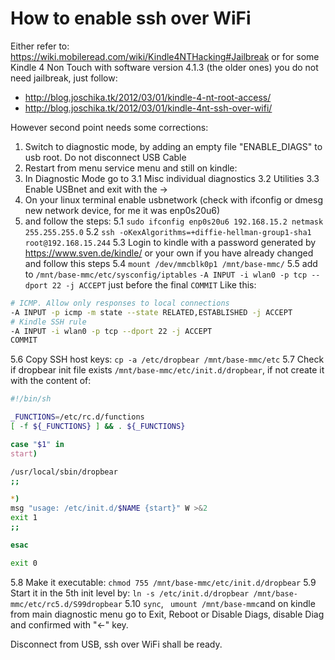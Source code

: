 # How to enable ssh over WiFi #

Either refer to: https://wiki.mobileread.com/wiki/Kindle4NTHacking#Jailbreak
or for some Kindle 4 Non Touch with software version 4.1.3 (the older ones) you do not need jailbreak, just follow:<br>
+ http://blog.joschika.tk/2012/03/01/kindle-4-nt-root-access/
+ http://blog.joschika.tk/2012/03/01/kindle-4nt-ssh-over-wifi/

However second point needs some corrections:

1. Switch to diagnostic mode, by adding an empty file "ENABLE_DIAGS" to usb root. Do not disconnect USB Cable
2. Restart from menu service menu and still on kindle:
3. In Diagnostic Mode go to
3.1 Misc individual diagnostics
3.2 Utilities
3.3 Enable USBnet and exit with the ->
4. On your linux terminal enable usbnetwork (check with ifconfig or dmesg new network device, for me it was enp0s20u6)
5. and follow the steps:
5.1 `sudo ifconfig enp0s20u6 192.168.15.2 netmask 255.255.255.0`
5.2 `ssh -oKexAlgorithms=+diffie-hellman-group1-sha1 root@192.168.15.244`
5.3 Login to kindle with a password generated by https://www.sven.de/kindle/ or your own if you have already changed and follow this steps
5.4 `mount /dev/mmcblk0p1 /mnt/base-mmc/`
5.5 add to `/mnt/base-mmc/etc/sysconfig/iptables`
       `-A INPUT -i wlan0 -p tcp --dport 22 -j ACCEPT` just before the final `COMMIT` Like this:

```bash
# ICMP. Allow only responses to local connections
-A INPUT -p icmp -m state --state RELATED,ESTABLISHED -j ACCEPT
# Kindle SSH rule
-A INPUT -i wlan0 -p tcp --dport 22 -j ACCEPT
COMMIT
```

   5.6 Copy SSH host keys: `cp -a /etc/dropbear /mnt/base-mmc/etc`
   5.7 Check if dropbear init file exists `/mnt/base-mmc/etc/init.d/dropbear`, if not create it with the content of:

```bash
#!/bin/sh

_FUNCTIONS=/etc/rc.d/functions
[ -f ${_FUNCTIONS} ] && . ${_FUNCTIONS}

case "$1" in
start)

/usr/local/sbin/dropbear
;;

*)
msg "usage: /etc/init.d/$NAME {start}" W >&2
exit 1
;;

esac

exit 0
```

   5.8 Make it executable: `chmod 755 /mnt/base-mmc/etc/init.d/dropbear`
   5.9 Start it in the 5th init level by: `ln -s /etc/init.d/dropbear /mnt/base-mmc/etc/rc5.d/S99dropbear`
   5.10 `sync`, ` umount /mnt/base-mmc`and on kindle from main diagnostic menu go to Exit, Reboot or Disable Diags, disable Diag and confirmed with "<-" key.

Disconnect from USB, ssh over WiFi shall be ready.

